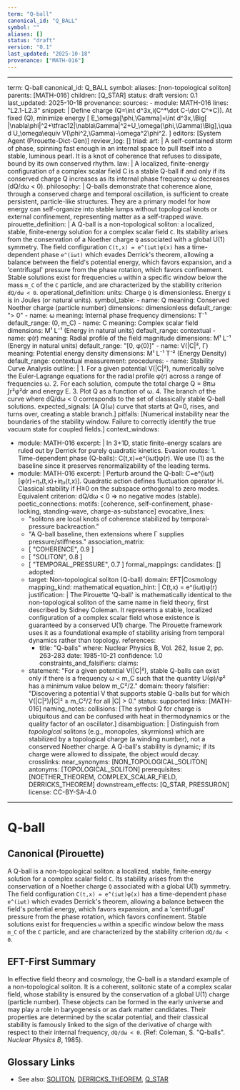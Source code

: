 ```yaml
---
term: "Q-ball"
canonical_id: "Q_BALL"
symbol: ""
aliases: []
status: "draft"
version: "0.1"
last_updated: "2025-10-18"
provenance: ["MATH-016"]
---
```


---
term: Q-ball
canonical_id: Q_BALL
symbol: 
aliases: [non-topological soliton]
parents: [MATH-016]
children: [Q_STAR]
status: draft
version: 0.1
last_updated: 2025-10-18
provenance:
  sources:
    - module: MATH-016
      lines: "L2.1-L2.3"
      snippet: |
        Define charge (Q=\int d^3x,i(C^*\dot C-\dot C^*C)). At fixed (Q), minimize energy
        [ E_\omega[\phi,\Gamma]=\int d^3x,\Big[ |\nabla\phi|^2+\tfrac12|\nabla\Gamma|^2+U_\omega(\phi,\Gamma)\Big],\quad U_\omega\equiv V(\phi^2,\Gamma)-\omega^2\phi^2. ]
  editors: [System Agent (Pirouette-Dict-Gen)]
  review_log: []
triad:
  art: |
    A self-contained storm of phase, spinning fast enough in an internal space to pull itself into a stable, luminous pearl. It is a knot of coherence that refuses to dissipate, bound by its own conserved rhythm.
  law: |
    A localized, finite-energy configuration of a complex scalar field C is a stable Q-ball if and only if its conserved charge Q increases as its internal phase frequency ω decreases (dQ/dω < 0).
  philosophy: |
    Q-balls demonstrate that coherence alone, through a conserved charge and temporal oscillation, is sufficient to create persistent, particle-like structures. They are a primary model for how energy can self-organize into stable lumps without topological knots or external confinement, representing matter as a self-trapped wave.
pirouette_definition: |
  A Q-ball is a non-topological soliton: a localized, stable, finite-energy solution for a complex scalar field `C`. Its stability arises from the conservation of a Noether charge `Q` associated with a global U(1) symmetry. The field configuration `C(t,x) = e^(iωt)φ(x)` has a time-dependent phase `e^(iωt)` which evades Derrick's theorem, allowing a balance between the field's potential energy, which favors expansion, and a 'centrifugal' pressure from the phase rotation, which favors confinement. Stable solutions exist for frequencies `ω` within a specific window below the mass `m_C` of the `C` particle, and are characterized by the stability criterion `dQ/dω < 0`.
operational_definition:
  units: Charge `Q` is dimensionless. Energy `E` is in Joules (or natural units).
  symbol_table:
    - name: Q
      meaning: Conserved Noether charge (particle number)
      dimensions: dimensionless
      default_range: "> 0"
    - name: ω
      meaning: Internal phase frequency
      dimensions: T⁻¹
      default_range: (0, m_C)
    - name: C
      meaning: Complex scalar field
      dimensions: M¹ L⁻¹ (Energy in natural units)
      default_range: contextual
    - name: φ(r)
      meaning: Radial profile of the field magnitude
      dimensions: M¹ L⁻¹ (Energy in natural units)
      default_range: "[0, φ(0)]"
    - name: V(|C|², Γ)
      meaning: Potential energy density
      dimensions: M¹ L⁻¹ T⁻² (Energy Density)
      default_range: contextual
  measurement:
    procedures:
      - name: Stability Curve Analysis
        outline: |
          1. For a given potential V(|C|²), numerically solve the Euler-Lagrange equations for the radial profile φ(r) across a range of frequencies ω.
          2. For each solution, compute the total charge Q = 8πω ∫r²φ²dr and energy E.
          3. Plot Q as a function of ω.
          4. The branch of the curve where dQ/dω < 0 corresponds to the set of classically stable Q-ball solutions.
        expected_signals: [A Q(ω) curve that starts at Q=0, rises, and turns over, creating a stable branch.]
        pitfalls: [Numerical instability near the boundaries of the stability window. Failure to correctly identify the true vacuum state for coupled fields.]
context_windows:
  - module: MATH-016
    excerpt: |
      In 3+1D, static finite-energy scalars are ruled out by Derrick for purely quadratic kinetics. Evasion routes: 1. Time-dependent phase (Q-balls): C(t,x)=e^(iωt)φ(r). We use (1) as the baseline since it preserves renormalizability of the leading terms.
  - module: MATH-016
    excerpt: |
      Perturb around the Q-ball: C=e^(iωt)[φ(r)+η₁(t,x)+iη₂(t,x)]. Quadratic action defines fluctuation operator H. Classical stability if H≥0 on the subspace orthogonal to zero modes. Equivalent criterion: dQ/dω < 0 ⇒ no negative modes (stable).
poetic_connections:
  motifs: [coherence, self-confinement, phase-locking, standing-wave, charge-as-substance]
  evocative_lines:
    - "solitons are local knots of coherence stabilized by temporal-pressure backreaction."
    - "A Q-ball baseline, then extensions where Γ supplies pressure/stiffness."
  association_matrix:
    - [ "COHERENCE", 0.9 ]
    - [ "SOLITON", 0.8 ]
    - [ "TEMPORAL_PRESSURE", 0.7 ]
formal_mappings:
  candidates: []
  adopted:
    - target: Non-topological soliton (Q-ball)
      domain: EFT|Cosmology
      mapping_kind: mathematical
      equation_hint: |
        C(t,x) = e^(iωt)φ(r)
      justification: |
        The Pirouette 'Q-ball' is mathematically identical to the non-topological soliton of the same name in field theory, first described by Sidney Coleman. It represents a stable, localized configuration of a complex scalar field whose existence is guaranteed by a conserved U(1) charge. The Pirouette framework uses it as a foundational example of stability arising from temporal dynamics rather than topology.
      references:
        - title: "Q-balls"
          where: Nuclear Physics B, Vol. 262, Issue 2, pp. 263-283
          date: 1985-10-21
      confidence: 1.0
constraints_and_falsifiers:
  claims:
    - statement: "For a given potential V(|C|²), stable Q-balls can exist only if there is a frequency ω < m_C such that the quantity U(φ)/φ² has a minimum value below m_C²/2."
      domain: theory
      falsifier: "Discovering a potential V that supports stable Q-balls but for which V(|C|²)/|C|² ≥ m_C²/2 for all |C| > 0."
      status: supported
      links: [MATH-016]
naming_notes:
  collisions: [The symbol Q for charge is ubiquitous and can be confused with heat in thermodynamics or the quality factor of an oscillator.]
  disambiguation: |
    Distinguish from *topological* solitons (e.g., monopoles, skyrmions) which are stabilized by a topological charge (a winding number), not a conserved Noether charge. A Q-ball's stability is dynamic; if its charge were allowed to dissipate, the object would decay.
crosslinks:
  near_synonyms: [NON_TOPOLOGICAL_SOLITON]
  antonyms: [TOPOLOGICAL_SOLITON]
  prerequisites: [NOETHER_THEOREM, COMPLEX_SCALAR_FIELD, DERRICKS_THEOREM]
  downstream_effects: [Q_STAR, PRESSURON]
license: CC-BY-SA-4.0
---

# Q-ball

## Canonical (Pirouette)
A Q-ball is a non-topological soliton: a localized, stable, finite-energy solution for a complex scalar field `C`. Its stability arises from the conservation of a Noether charge `Q` associated with a global U(1) symmetry. The field configuration `C(t,x) = e^(iωt)φ(x)` has a time-dependent phase `e^(iωt)` which evades Derrick's theorem, allowing a balance between the field's potential energy, which favors expansion, and a 'centrifugal' pressure from the phase rotation, which favors confinement. Stable solutions exist for frequencies `ω` within a specific window below the mass `m_C` of the `C` particle, and are characterized by the stability criterion `dQ/dω < 0`.

## EFT-First Summary
In effective field theory and cosmology, the Q-ball is a standard example of a non-topological soliton. It is a coherent, solitonic state of a complex scalar field, whose stability is ensured by the conservation of a global U(1) charge (particle number). These objects can be formed in the early universe and may play a role in baryogenesis or as dark matter candidates. Their properties are determined by the scalar potential, and their classical stability is famously linked to the sign of the derivative of charge with respect to their internal frequency, `dQ/dω < 0`. (Ref: Coleman, S. "Q-balls". *Nuclear Physics B*, 1985).

## Glossary Links
- See also: [SOLITON](<./SOLITON.md>), [DERRICKS_THEOREM](<./DERRICKS_THEOREM.md>), [Q_STAR](<./Q_STAR.md>)